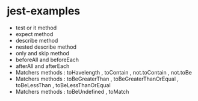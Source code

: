 # jest-examples

- test or it method 
- expect method
- describe method 
- nested describe method 
- only and skip method 
- beforeAll and beforeEach
- afterAll and afterEach
- Matchers methods : toHavelength , toContain , not.toContain , not.toBe
- Matchers methods : toBeGreaterThan , toBeGreaterThanOrEqual , toBeLessThan , toBeLessThanOrEqual 
- Matchers methods : toBeUndefined , toMatch